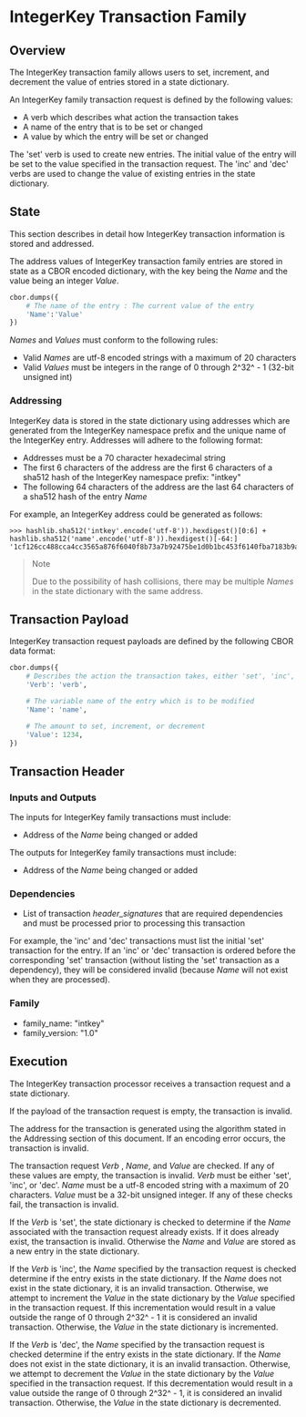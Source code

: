 # IntegerKey Transaction Family

## Overview

<!--
  Licensed under Creative Commons Attribution 4.0 International License
  https://creativecommons.org/licenses/by/4.0/
-->

The IntegerKey transaction family allows users to set, increment, and
decrement the value of entries stored in a state dictionary.

An IntegerKey family transaction request is defined by the following
values:

-   A verb which describes what action the transaction takes
-   A name of the entry that is to be set or changed
-   A value by which the entry will be set or changed

The \'set\' verb is used to create new entries. The initial value of the
entry will be set to the value specified in the transaction request. The
\'inc\' and \'dec\' verbs are used to change the value of existing
entries in the state dictionary.

## State

This section describes in detail how IntegerKey transaction information
is stored and addressed.

The address values of IntegerKey transaction family entries are stored
in state as a CBOR encoded dictionary, with the key being the *Name* and
the value being an integer *Value*.

``` python
cbor.dumps({
    # The name of the entry : The current value of the entry
    'Name':'Value'
})
```

*Names* and *Values* must conform to the following rules:

-   Valid *Names* are utf-8 encoded strings with a maximum of 20
    characters
-   Valid *Values* must be integers in the range of 0 through 2^32^ - 1
    (32-bit unsigned int)

### Addressing

IntegerKey data is stored in the state dictionary using addresses which
are generated from the IntegerKey namespace prefix and the unique name
of the IntegerKey entry. Addresses will adhere to the following format:

-   Addresses must be a 70 character hexadecimal string
-   The first 6 characters of the address are the first 6 characters of
    a sha512 hash of the IntegerKey namespace prefix: \"intkey\"
-   The following 64 characters of the address are the last 64
    characters of a sha512 hash of the entry *Name*

For example, an IntegerKey address could be generated as follows:

``` pycon
>>> hashlib.sha512('intkey'.encode('utf-8')).hexdigest()[0:6] + hashlib.sha512('name'.encode('utf-8')).hexdigest()[-64:]
'1cf126cc488cca4cc3565a876f6040f8b73a7b92475be1d0b1bc453f6140fba7183b9a'
```

> Note
>
> Due to the possibility of hash collisions, there may be multiple *Names*
> in the state dictionary with the same address.

## Transaction Payload

IntegerKey transaction request payloads are defined by the following
CBOR data format:

``` python
cbor.dumps({
    # Describes the action the transaction takes, either 'set', 'inc', or 'dec'
    'Verb': 'verb',

    # The variable name of the entry which is to be modified
    'Name': 'name',

    # The amount to set, increment, or decrement
    'Value': 1234,
})
```

## Transaction Header

### Inputs and Outputs

The inputs for IntegerKey family transactions must include:

-   Address of the *Name* being changed or added

The outputs for IntegerKey family transactions must include:

-   Address of the *Name* being changed or added

### Dependencies

-   List of transaction *header_signatures* that are required
    dependencies and must be processed prior to processing this
    transaction

For example, the \'inc\' and \'dec\' transactions must list the initial
\'set\' transaction for the entry. If an \'inc\' or \'dec\' transaction
is ordered before the corresponding \'set\' transaction (without listing
the \'set\' transaction as a dependency), they will be considered
invalid (because *Name* will not exist when they are processed).

### Family

-   family_name: \"intkey\"
-   family_version: \"1.0\"

## Execution

The IntegerKey transaction processor receives a transaction request and
a state dictionary.

If the payload of the transaction request is empty, the transaction is
invalid.

The address for the transaction is generated using the algorithm stated
in the Addressing section of this document. If an encoding error occurs,
the transaction is invalid.

The transaction request *Verb* , *Name*, and *Value* are checked. If any
of these values are empty, the transaction is invalid. *Verb* must be
either \'set\', \'inc\', or \'dec\'. *Name* must be a utf-8 encoded
string with a maximum of 20 characters. *Value* must be a 32-bit
unsigned integer. If any of these checks fail, the transaction is
invalid.

If the *Verb* is \'set\', the state dictionary is checked to determine
if the *Name* associated with the transaction request already exists. If
it does already exist, the transaction is invalid. Otherwise the *Name*
and *Value* are stored as a new entry in the state dictionary.

If the *Verb* is \'inc\', the *Name* specified by the transaction
request is checked determine if the entry exists in the state
dictionary. If the *Name* does not exist in the state dictionary, it is
an invalid transaction. Otherwise, we attempt to increment the *Value*
in the state dictionary by the *Value* specified in the transaction
request. If this incrementation would result in a value outside the
range of 0 through 2^32^ - 1 it is considered an invalid transaction.
Otherwise, the *Value* in the state dictionary is incremented.

If the *Verb* is \'dec\', the *Name* specified by the transaction
request is checked determine if the entry exists in the state
dictionary. If the *Name* does not exist in the state dictionary, it is
an invalid transaction. Otherwise, we attempt to decrement the *Value*
in the state dictionary by the *Value* specified in the transaction
request. If this decrementation would result in a value outside the
range of 0 through 2^32^ - 1, it is considered an invalid transaction.
Otherwise, the *Value* in the state dictionary is decremented.
